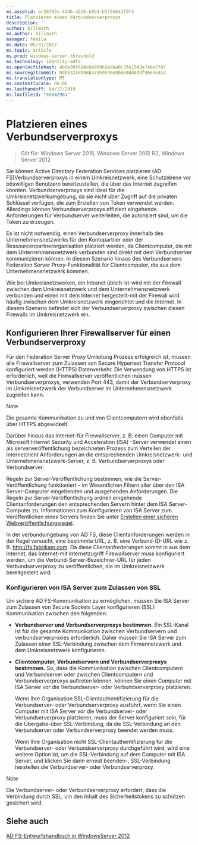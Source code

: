 ```yaml
---
ms.assetid: ec26705c-4446-4226-b9b4-b775b642f0f4
title: Platzieren eines Verbundserverproxys
description: ''
author: billmath
ms.author: billmath
manager: femila
ms.date: 05/31/2017
ms.topic: article
ms.prod: windows-server-threshold
ms.technology: identity-adfs
ms.openlocfilehash: 4bde30f694c6490962edaa0c3fe1543e74ba7fd7
ms.sourcegitcommit: 0d0b32c8986ba7db9536e0b8648d4ddf9b03e452
ms.translationtype: MT
ms.contentlocale: de-DE
ms.lasthandoff: 04/17/2019
ms.locfileid: "59842981"
---
```

# <a name="where-to-place-a-federation-server-proxy"></a>Platzieren eines Verbundserverproxys

>Gilt für: Windows Server 2016, Windows Server 2012 R2, Windows Server 2012

Sie können Active Directory Federation Services platzieren \(AD FS\)Verbundserverproxys in einem Umkreisnetzwerk, eine Schutzebene vor böswilligen Benutzern bereitzustellen, die über das Internet zugreifen könnten. Verbundserverproxys sind ideal für die Umkreisnetzwerkumgebung, da sie nicht über Zugriff auf die privaten Schlüssel verfügen, die zum Erstellen von Token verwendet werden. Allerdings können Verbundserverproxys effizient eingehende Anforderungen für Verbundserver weiterleiten, die autorisiert sind, um die Token zu erzeugen.  
  
Es ist nicht notwendig, einen Verbundserverproxy innerhalb des Unternehmensnetzwerks für den Kontopartner oder der Ressourcenpartnerorganisation platziert werden, da Clientcomputer, die mit dem Unternehmensnetzwerk verbunden sind direkt mit dem Verbundserver kommunizieren können. In diesem Szenario hinaus des Verbundservers Federation Server Proxy-Funktionalität für Clientcomputer, die aus dem Unternehmensnetzwerk kommen.  
  
Wie bei Umkreisnetzwerken, ein Intranet üblich ist\-wird mit der Firewall zwischen dem Umkreisnetzwerk und dem Unternehmensnetzwerk verbunden und einen mit dem Internet hergestellt\-mit der Firewall wird häufig zwischen dem Umkreisnetzwerk eingerichtet und die Internet. In diesem Szenario befindet sich der Verbundserverproxy zwischen diesen Firewalls im Umkreisnetzwerk ein.  
  
## <a name="configuring-your-firewall-servers-for-a-federation-server-proxy"></a>Konfigurieren Ihrer Firewallserver für einen Verbundserverproxy  
Für den Federation Server Proxy Umleitung Prozess erfolgreich ist, müssen alle Firewallserver zum Zulassen von Secure Hypertext Transfer Protocol konfiguriert werden \(HTTPS\) Datenverkehr. Die Verwendung von HTTPS ist erforderlich, weil die Firewallserver veröffentlichen müssen Verbundserverproxys, verwenden Port 443, damit der Verbundserverproxy im Umkreisnetzwerk der Verbundserver im Unternehmensnetzwerk zugreifen kann.  
  
> [!NOTE]  
> Die gesamte Kommunikation zu und von Clientcomputern wird ebenfalls über HTTPS abgewickelt.  
  
Darüber hinaus das Internet\-für Firewallserver, z. B. einen Computer mit Microsoft Internet Security und Acceleration \(ISA\) -Server verwendet einen als serververöffentlichung bezeichneten Prozess zum Verteilen der Internetclient Anforderungen an die entsprechenden Umkreisnetzwerk- und Unternehmensnetzwerk-Server, z. B. Verbundserverproxys oder Verbundserver.  
  
Regeln zur Server-Veröffentlichung bestimmen, wie die Server-Veröffentlichung funktioniert – im Wesentlichen Filtern aller über den ISA Server-Computer eingehenden und ausgehenden Anforderungen. Die Regeln zur Server-Veröffentlichung ordnen eingehende Clientanforderungen den entsprechenden Servern hinter dem ISA Server-Computer zu. Informationen zum Konfigurieren von ISA Server zum Veröffentlichen eines Servers finden Sie unter [Erstellen einer sicheren Webveröffentlichungsregel](https://go.microsoft.com/fwlink/?LinkId=75182).  
  
In der verbundumgebung von AD FS, diese Clientanforderungen werden in der Regel versucht, eine bestimmte URL, z. B. eine Verbund-ID-URL wie z. B. http://fs.fabrikam.com. Da diese Clientanforderungen kommt in aus dem Internet, das Internet\-mit Internetzugriff Firewallserver muss konfiguriert werden, um die Verbund-Server-Bezeichner-URL für jeden Verbundserverproxy zu veröffentlichen, die im Umkreisnetzwerk bereitgestellt wird.  
  
### <a name="configuring-isa-server-to-allow-ssl"></a>Konfigurieren von ISA Server zum Zulassen von SSL  
Um sichere AD FS-Kommunikation zu ermöglichen, müssen Sie ISA Server zum Zulassen von Secure Sockets Layer konfigurieren \(SSL\) Kommunikation zwischen den folgenden:  
  
-   **Verbundserver und Verbundserverproxys bestimmen.** Ein SSL-Kanal ist für die gesamte Kommunikation zwischen Verbundservern und verbundserverproxies erforderlich. Daher müssen Sie ISA Server zum Zulassen einer SSL-Verbindung zwischen dem Firmennetzwerk und dem Umkreisnetzwerk konfigurieren.  
  
-   **Clientcomputer, Verbundservern und Verbundserverproxys bestimmen.** So, dass die Kommunikation zwischen Clientcomputern und Verbundserver oder zwischen Clientcomputern und Verbundserverproxys auftreten können, können Sie einen Computer mit ISA Server vor die Verbundserver- oder Verbundserverproxy platzieren.  
  
    Wenn Ihre Organisation SSL-Clientauthentifizierung für die Verbundserver- oder Verbundserverproxy ausführt, wenn Sie einen Computer mit ISA Server vor die Verbundserver- oder Verbundserverproxy platzieren, muss der Server konfiguriert sein, für die Übergabe\-über SSL-Verbindung, da die SSL-Verbindung an den Verbundserver oder Verbundserverproxy beendet werden muss.  
  
    Wenn Ihre Organisation nicht SSL-Clientauthentifizierung für die Verbundserver- oder Verbundserverproxy durchgeführt wird, wird eine weitere Option ist, um die SSL-Verbindung auf dem Computer mit ISA Server, und klicken Sie dann erneut beenden\-, SSL-Verbindung herstellen die Verbundserver- oder Verbundserverproxy.  
  
> [!NOTE]  
> Die Verbundserver- oder Verbundserverproxy erfordert, dass die Verbindung durch SSL, um den Inhalt des Sicherheitstokens zu schützen gesichert wird.  
  
## <a name="see-also"></a>Siehe auch
[AD FS-Entwurfshandbuch in WindowsServer 2012](AD-FS-Design-Guide-in-Windows-Server-2012.md)
